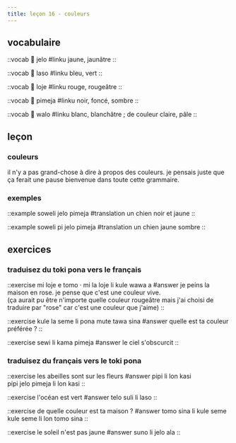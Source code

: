 ```yaml
---
title: leçon 16 - couleurs 
---
```

## vocabulaire

::vocab
󱤒 jelo
#linku
jaune, jaunâtre
::

::vocab
󱤣 laso
#linku
bleu, vert
::

::vocab
󱤫 loje
#linku
rouge, rougeâtre
::

::vocab
󱥏 pimeja
#linku
noir, foncé, sombre
::

::vocab
󱥲 walo
#linku
blanc, blanchâtre ; de couleur claire, pâle
::

## leçon
### couleurs
il n'y a pas grand-chose à dire à propos des couleurs. je pensais juste que ça ferait une pause bienvenue dans toute cette grammaire.


### exemples
::example
soweli jelo pimeja
#translation
un chien noir et jaune
::

::example
soweli pi jelo pimeja
#translation
un chien jaune sombre
::

## exercices
### traduisez du toki pona vers le français
::exercise
mi loje e tomo · mi la loje li kule wawa a
#answer
je peins la maison en rose. je pense que c'est une couleur vive. \
(ça aurait pu être n'importe quelle couleur rougeâtre mais j'ai choisi de traduire par &quot;rose&quot; car c'est une couleur que j'aime)
::

::exercise
kule la seme li pona mute tawa sina
#answer
quelle est ta couleur préférée ?
::

::exercise
sewi li kama pimeja
#answer
le ciel s'obscurcit
::

### traduisez du français vers le toki pona
::exercise
les abeilles sont sur les fleurs
#answer
pipi li lon kasi \
pipi jelo pimeja li lon kasi
::

::exercise
l'océan est vert
#answer
telo suli li laso
::

::exercise
de quelle couleur est ta maison ?
#answer
tomo sina li kule seme \
kule seme li lon tomo sina
::

::exercise
le soleil n'est pas jaune
#answer
suno li jelo ala
::